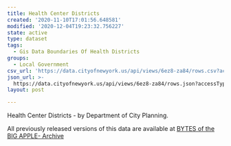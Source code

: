 ```yaml
---
title: Health Center Districts
created: '2020-11-10T17:01:56.648581'
modified: '2020-12-04T19:23:32.756227'
state: active
type: dataset
tags:
  - Gis Data Boundaries Of Health Districts
groups:
  - Local Government
csv_url: 'https://data.cityofnewyork.us/api/views/6ez8-za84/rows.csv?accessType=DOWNLOAD'
json_url: >-
  https://data.cityofnewyork.us/api/views/6ez8-za84/rows.json?accessType=DOWNLOAD
layout: post

---
```

Health Center Districts - by Department of City Planning.

All previously released versions of this data are available at <a href="https://www1.nyc.gov/site/planning/data-maps/open-data/bytes-archive.page?sorts[year]=0">BYTES of the BIG APPLE- Archive</a>
